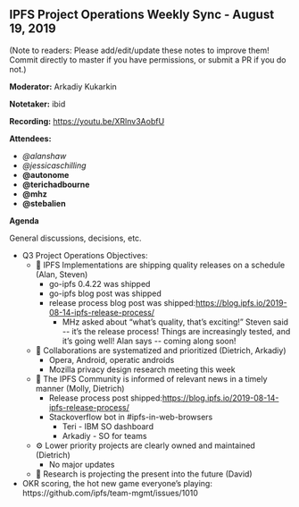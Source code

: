 ## IPFS Project Operations Weekly Sync - August 19, 2019

(Note to readers: Please add/edit/update these notes to improve them! Commit directly to master if you have permissions, or submit a PR if you do not.)

**Moderator:** Arkadiy Kukarkin

**Notetaker:** ibid

**Recording:** <https://youtu.be/XRlnv3AobfU>

**Attendees:**

-   _@alanshaw_
-   _@jessicaschilling_
-   __@autonome__
-   __@terichadbourne__
-   __@mhz__
-   __@stebalien__


**Agenda**

General discussions, decisions, etc.

-   Q3 Project Operations Objectives:
    -   🚀 IPFS Implementations are shipping quality releases on a schedule (Alan, Steven)
        -   go-ipfs 0.4.22 was shipped
        -   go-ipfs blog post was shipped
        -   release process blog post was shipped:<https://blog.ipfs.io/2019-08-14-ipfs-release-process/>
            -   MHz asked about “what’s quality, that’s exciting!” Steven said -- it’s the release process! Things are increasingly tested, and it’s going well! Alan says -- coming along soon!
    -   🤝 Collaborations are systematized and prioritized (Dietrich, Arkadiy)
        -   Opera, Android, operatic androids
        -   Mozilla privacy design research meeting this week
    -   📣 The IPFS Community is informed of relevant news in a timely manner (Molly, Dietrich)
        -   Release process post shipped:<https://blog.ipfs.io/2019-08-14-ipfs-release-process/>
        -   Stackoverflow bot in #ipfs-in-web-browsers
            -   Teri - IBM SO dashboard
            -   Arkadiy - SO for teams
    -   ⚙️ Lower priority projects are clearly owned and maintained (Dietrich)
        -   No major updates
    -   🥼 Research is projecting the present into the future (David)
-   OKR scoring, the hot new game everyone’s playing: https&#x3A;//github.com/ipfs/team-mgmt/issues/1010


